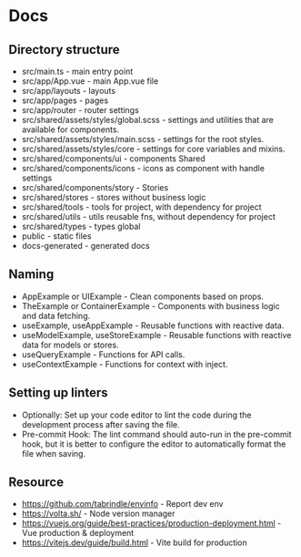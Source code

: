 # Docs

## Directory structure

- src/main.ts - main entry point
- src/app/App.vue - main App.vue file
- src/app/layouts - layouts
- src/app/pages - pages
- src/app/router - router settings
- src/shared/assets/styles/global.scss - settings and utilities that are available for components.
- src/shared/assets/styles/main.scss - settings for the root styles.
- src/shared/assets/styles/core - settings for core variables and mixins.
- src/shared/components/ui - components Shared
- src/shared/components/icons - icons as component with handle settings
- src/shared/components/story - Stories
- src/shared/stores - stores without business logic
- src/shared/tools - tools for project, with dependency for project
- src/shared/utils - utils reusable fns, without dependency for project
- src/shared/types - types global
- public - static files
- docs-generated - generated docs

## Naming

- AppExample or UIExample - Clean components based on props.
- TheExample or ContainerExample - Components with business logic and data fetching.
- useExample, useAppExample - Reusable functions with reactive data.
- useModelExample, useStoreExample - Reusable functions with reactive data for models or stores.
- useQueryExample - Functions for API calls.
- useContextExample - Functions for context with inject.

## Setting up linters

- Optionally: Set up your code editor to lint the code during the development process after saving the file.
- Pre-commit Hook: The lint command should auto-run in the pre-commit hook, but it is better to configure the editor
  to automatically format the file when saving.

## Resource

- https://github.com/tabrindle/envinfo - Report dev env
- https://volta.sh/ - Node version manager
- https://vuejs.org/guide/best-practices/production-deployment.html - Vue production & deployment
- https://vitejs.dev/guide/build.html - Vite build for production
